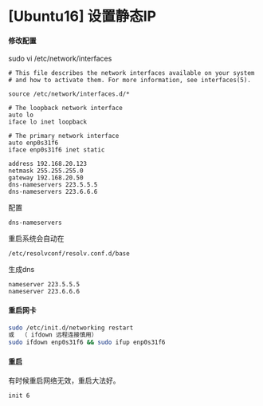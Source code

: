 # [Ubuntu16] 设置静态IP

#### 修改配置

sudo vi /etc/network/interfaces

```
# This file describes the network interfaces available on your system
# and how to activate them. For more information, see interfaces(5).

source /etc/network/interfaces.d/*

# The loopback network interface
auto lo
iface lo inet loopback

# The primary network interface
auto enp0s31f6
iface enp0s31f6 inet static

address 192.168.20.123
netmask 255.255.255.0
gateway 192.168.20.50
dns-nameservers 223.5.5.5
dns-nameservers 223.6.6.6
```

配置

`dns-nameservers`

&#x20;重启系统会自动在&#x20;

`/etc/resolvconf/resolv.conf.d/base`

&#x20;生成dns

```
nameserver 223.5.5.5
nameserver 223.6.6.6
```

#### 重启网卡

```bash
sudo /etc/init.d/networking restart
或  （ ifdown 远程连接慎用）
sudo ifdown enp0s31f6 && sudo ifup enp0s31f6
```

#### 重启

有时候重启网络无效，重启大法好。

```bash
init 6
```
